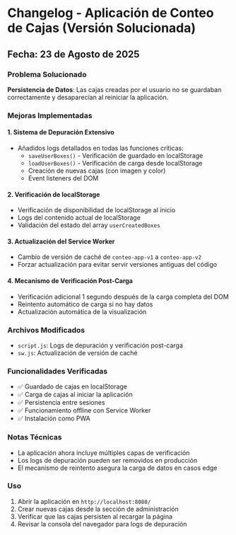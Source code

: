 # Changelog - Aplicación de Conteo de Cajas (Versión Solucionada)

## Fecha: 23 de Agosto de 2025

### Problema Solucionado
**Persistencia de Datos**: Las cajas creadas por el usuario no se guardaban correctamente y desaparecían al reiniciar la aplicación.

### Mejoras Implementadas

#### 1. Sistema de Depuración Extensivo
- Añadidos logs detallados en todas las funciones críticas:
  - `saveUserBoxes()` - Verificación de guardado en localStorage
  - `loadUserBoxes()` - Verificación de carga desde localStorage
  - Creación de nuevas cajas (con imagen y color)
  - Event listeners del DOM

#### 2. Verificación de localStorage
- Verificación de disponibilidad de localStorage al inicio
- Logs del contenido actual de localStorage
- Validación del estado del array `userCreatedBoxes`

#### 3. Actualización del Service Worker
- Cambio de versión de caché de `conteo-app-v1` a `conteo-app-v2`
- Forzar actualización para evitar servir versiones antiguas del código

#### 4. Mecanismo de Verificación Post-Carga
- Verificación adicional 1 segundo después de la carga completa del DOM
- Reintento automático de carga si no hay datos
- Actualización automática de la visualización

### Archivos Modificados
- `script.js`: Logs de depuración y verificación post-carga
- `sw.js`: Actualización de versión de caché

### Funcionalidades Verificadas
- ✅ Guardado de cajas en localStorage
- ✅ Carga de cajas al iniciar la aplicación
- ✅ Persistencia entre sesiones
- ✅ Funcionamiento offline con Service Worker
- ✅ Instalación como PWA

### Notas Técnicas
- La aplicación ahora incluye múltiples capas de verificación
- Los logs de depuración pueden ser removidos en producción
- El mecanismo de reintento asegura la carga de datos en casos edge

### Uso
1. Abrir la aplicación en `http://localhost:8080/`
2. Crear nuevas cajas desde la sección de administración
3. Verificar que las cajas persisten al recargar la página
4. Revisar la consola del navegador para logs de depuración